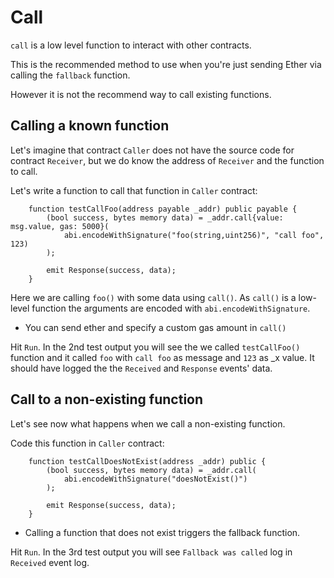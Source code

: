 # Call

`call` is a low level function to interact with other contracts.

This is the recommended method to use when you're just sending Ether via calling the `fallback` function.

However it is not the recommend way to call existing functions.

## Calling a known function

Let's imagine that contract `Caller` does not have the source code for contract `Receiver`, but we do know the address of `Receiver` and the function to call.

Let's write a function to call that function in `Caller` contract:

```
    function testCallFoo(address payable _addr) public payable {
        (bool success, bytes memory data) = _addr.call{value: msg.value, gas: 5000}(
            abi.encodeWithSignature("foo(string,uint256)", "call foo", 123)
        );

        emit Response(success, data);
    }
```

Here we are calling `foo()` with some data using `call()`.
As `call()` is a low-level function the arguments are encoded with `abi.encodeWithSignature`.

- You can send ether and specify a custom gas amount in `call()`

Hit `Run`. In the 2nd test output you will see the we called `testCallFoo()` function and it called `foo` with `call foo` as message and `123` as \_x value.
It should have logged the the `Received` and `Response` events' data.

## Call to a non-existing function

Let's see now what happens when we call a non-existing function.

Code this function in `Caller` contract:

```
    function testCallDoesNotExist(address _addr) public {
        (bool success, bytes memory data) = _addr.call(
            abi.encodeWithSignature("doesNotExist()")
        );

        emit Response(success, data);
    }
```

- Calling a function that does not exist triggers the fallback function.

Hit `Run`. In the 3rd test output you will see `Fallback was called` log in `Received` event log.
